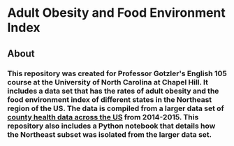 # Adult Obesity and Food Environment Index
## About
### This repository was created for Professor Gotzler's English 105 course at the University of North Carolina at Chapel Hill. It includes a data set that has the rates of adult obesity and the food environment index of different states in the Northeast region of the US. The data is compiled from a larger data set of [county health data across the US](https://github.com/morganbligh/english105adultobesity/blob/main/CountyHealthData_2014-2015.csv) from 2014-2015. This repository also includes a Python notebook that details how the Northeast subset was isolated from the larger data set.
